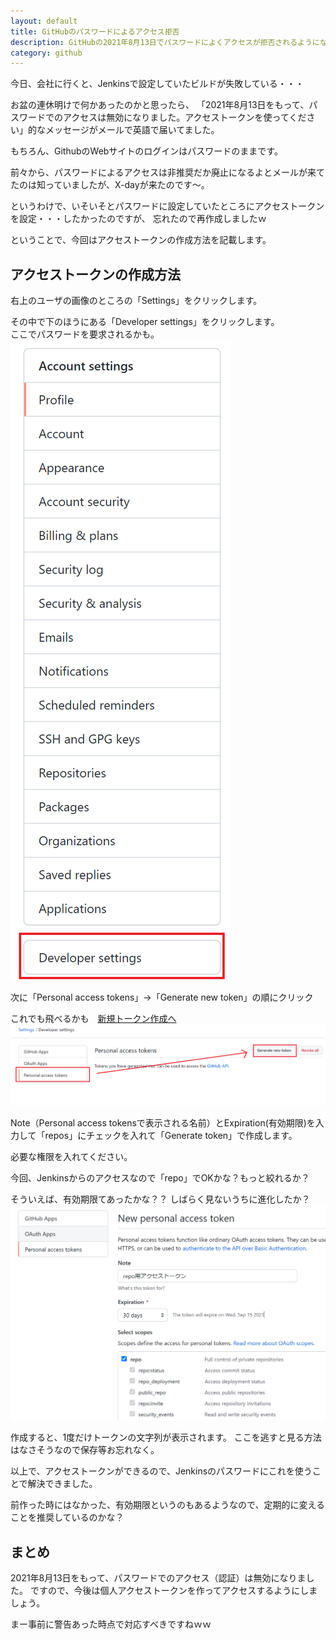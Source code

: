```yaml
---
layout: default
title: GitHubのパスワードによるアクセス拒否
description: GitHubの2021年8月13日でパスワードによくアクセスが拒否されるようになりました。アクセストークンを使う必要があります。今回はそのアクセストークンの作成方法も記載します。前までなかった有効期限というのがあるみたい。
category: github
---
```


今日、会社に行くと、Jenkinsで設定していたビルドが失敗している・・・

お盆の連休明けで何かあったのかと思ったら、
「2021年8月13日をもって、パスワードでのアクセスは無効になりました。アクセストークンを使ってください」的なメッセージがメールで英語で届いてました。

もちろん、GithubのWebサイトのログインはパスワードのままです。

前々から、パスワードによるアクセスは非推奨だか廃止になるよとメールが来てたのは知っていましたが、X-dayが来たのです～。

というわけで、いそいそとパスワードに設定していたところにアクセストークンを設定・・・したかったのですが、
忘れたので再作成しましたｗ

ということで、今回はアクセストークンの作成方法を記載します。

## アクセストークンの作成方法

右上のユーザの画像のところの「Settings」をクリックします。

その中で下のほうにある「Developer settings」をクリックします。  
ここでパスワードを要求されるかも。
![開発者設定](/images/it/github/githubDeveloperSettings.png)

次に「Personal access tokens」→「Generate new token」の順にクリック

これでも飛べるかも　[新規トークン作成へ](https://github.com/settings/tokens/new)
![アクセストークン一覧](/images/it/github/githubPersonalAccessTokens.png)

Note（Personal access tokensで表示される名前）とExpiration(有効期限)を入力して「repos」にチェックを入れて「Generate token」で作成します。

必要な権限を入れてください。

今回、Jenkinsからのアクセスなので「repo」でOKかな？もっと絞れるか？

そういえば、有効期限てあったかな？？
しばらく見ないうちに進化したか？
![アクセストークン作成](/images/it/github/createGithubNewPersonalAccessToken.png)

作成すると、1度だけトークンの文字列が表示されます。
ここを逃すと見る方法はなさそうなので保存等お忘れなく。

以上で、アクセストークンができるので、Jenkinsのパスワードにこれを使うことで解決できました。

前作った時にはなかった、有効期限というのもあるようなので、定期的に変えることを推奨しているのかな？

## まとめ

2021年8月13日をもって、パスワードでのアクセス（認証）は無効になりました。
ですので、今後は個人アクセストークンを作ってアクセスするようにしましょう。

まー事前に警告あった時点で対応すべきですねｗｗ